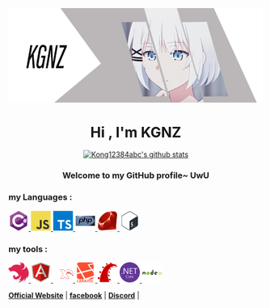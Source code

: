 <p align="center">
  <a href="https://github.com/Kong12384abc"><img src="siesta.jpg" alt="kgnz Banner" /></a>
</p>
<h1 align="center">Hi , I'm KGNZ</h1>
<p align="center">
  <a href="https://github.com/Kong12384abc"><img
      src="https://github-readme-stats.vercel.app/api?username=Kong12384abc&hide_border=true&show_icons=true"
      alt="Kong12384abc's github stats" /></a>
</p>
<h3 align="center">Welcome to my GitHub profile~ UwU</h3>
<h3 align="left">my Languages :</h3>
<p align="center"></p>
<p align="left">
  <a href="https://www.w3schools.com/cs/" target="_blank" rel="noreferrer">
    <img src="https://raw.githubusercontent.com/devicons/devicon/master/icons/csharp/csharp-original.svg" alt="csharp"
      width="40" height="40" />
  </a>
  <a href="https://developer.mozilla.org/en-US/docs/Web/JavaScript" target="_blank" rel="noreferrer">
    <img src="https://raw.githubusercontent.com/devicons/devicon/master/icons/javascript/javascript-original.svg"
      alt="javascript" width="40" height="40" />
  </a>
  <a href="https://www.typescriptlang.org/" target="_blank" rel="noreferrer">
    <img src="https://raw.githubusercontent.com/devicons/devicon/master/icons/typescript/typescript-original.svg"
      alt="typescript" width="40" height="40" />
  </a>
  <a href="https://www.php.net" target="_blank" rel="noreferrer">
    <img src="https://raw.githubusercontent.com/devicons/devicon/master/icons/php/php-original.svg" alt="php" width="40"
      height="40" />
  </a>
  <a href="https://www.ruby-lang.org/en/" target="_blank" rel="noreferrer">
    <img src="https://raw.githubusercontent.com/devicons/devicon/master/icons/ruby/ruby-original.svg" alt="ruby"
      width="40" height="40" />
  </a>
  </a>
  <a href="" target="_blank" rel="noreferrer">
    <img src="https://raw.githubusercontent.com/devicons/devicon/master/icons/bash/bash-original.svg" alt="bash"
      width="40" height="40" />
  </a>
</p>
<h3 align="left">my tools :</h3>
<p align="left">
  <a href="https://nestjs.com/" target="_blank" rel="noreferrer">
    <img src="https://raw.githubusercontent.com/devicons/devicon/master/icons/nestjs/nestjs-plain.svg" alt="nest"
      width="40" height="40" />
  </a>
  <a href="https://angular.io/" target="_blank" rel="noreferrer">
    <img src="https://raw.githubusercontent.com/devicons/devicon/master/icons/angularjs/angularjs-original.svg"
      alt="angular" width="40" height="40" />
  </a>

  <!--start nx -->
  <a href="https://nx.dev" target="_blank" rel="noreferrer">
    <svg alt="nx" width="40" height="40" viewBox="0 0 262 163" class="mr-2">
      <polygon id="Path" fill="#ffffff"
        points="130.68 104.59 97.49 52.71 97.44 96.3 40.24 0 0 0 0 162.57 39.79 162.57 39.92 66.39 96.53 158.26">
      </polygon>
      <polygon id="Path" fill="#ffffff" points="97.5 41.79 137.24 41.79 137.33 41.33 137.33 0 97.54 0 97.49 41.33">
      </polygon>
      <path stroke="#f00" stroke-width="3"
        d="M198.66,86.86 C189.139872,86.6795216 180.538723,92.516445 177.19,101.43 C182.764789,93.0931021 193.379673,89.7432211 202.73,93.37 C207.05,95.13 212.73,97.97 217.23,96.45 C212.950306,90.4438814 206.034895,86.8725952 198.66,86.86 L198.66,86.86 Z"
        id="Path" fill="#96D8E9"></path>
      <path stroke="#f00" stroke-width="3"
        d="M243.75,106.42 C243.75,101.55 241.1,100.42 235.6,98.42 C231.52,97 226.89,95.4 223.52,91 C222.86,90.13 222.25,89.15 221.6,88.11 C220.14382,85.4164099 218.169266,83.037429 215.79,81.11 C212.58,78.75 208.37,77.6 202.91,77.6 C191.954261,77.6076705 182.084192,84.2206169 177.91,94.35 C183.186964,87.0278244 191.956716,83.0605026 200.940147,83.9314609 C209.923578,84.8024193 217.767888,90.3805017 221.54,98.58 C223.424615,101.689762 227.141337,103.174819 230.65,102.22 C236.02,101.07 235.65,106.15 243.76,107.87 L243.75,106.42 Z"
        id="Path" fill="#48C4E5"></path>
      <path stroke="#f00" stroke-width="3"
        d="M261.46,105.38 L261.46,105.27 C261.34,73.03 235.17,45.45 202.91,45.45 C183.207085,45.4363165 164.821777,55.3450614 154,71.81 L153.79,71.45 L137.23,45.45 L97.5,45.4499858 L135.25,104.57 L98.41,162.57 L137,162.57 L153.79,136.78 L170.88,162.57 L209.48,162.57 L174.48,107.49 C173.899005,106.416838 173.583536,105.220114 173.56,104 C173.557346,96.2203871 176.64661,88.7586448 182.147627,83.2576275 C187.648645,77.7566101 195.110387,74.6673462 202.89,74.67 C219.11,74.67 221.82,84.37 225.32,88.93 C232.23,97.93 246.03,93.99 246.03,105.73 L246.03,105.73 C246.071086,108.480945 247.576662,111.001004 249.979593,112.340896 C252.382524,113.680787 255.317747,113.636949 257.679593,112.225896 C260.041438,110.814842 261.471086,108.250945 261.43,105.5 L261.43,105.5 L261.43,105.38 L261.46,105.38 Z"
        id="Path" fill="#ffffff"></path>
      <path stroke="#f00" stroke-width="3"
        d="M261.5,113.68 C261.892278,116.421801 261.504116,119.218653 260.38,121.75 C258.18,126.84 254.51,125.14 254.51,125.14 C254.51,125.14 251.35,123.6 253.27,120.65 C255.4,117.36 259.61,117.74 261.5,113.68 Z"
        id="Path" fill="#022f56"></path>
    </svg>

  </a>
  <!--end nx-->

  <a href="https://laravel.com/" target="_blank" rel="noreferrer">
    <img src="https://raw.githubusercontent.com/devicons/devicon/master/icons/laravel/laravel-plain-wordmark.svg"
      alt="laravel" width="40" height="40" />
  </a>
  <a href="https://rubyonrails.org/" target="_blank" rel="noreferrer">
    <img src="https://raw.githubusercontent.com/devicons/devicon/master/icons/rails/rails-plain.svg" alt="rails"
      width="40" height="40" />
  </a>

  <a href="https://asp.net" target="_blank" rel="noreferrer">
    <img src="https://raw.githubusercontent.com/devicons/devicon/master/icons/dotnetcore/dotnetcore-original.svg"
      alt="asp.net" width="40" height="40" />
  </a>

  <a href="https://nodejs.org" target="_blank" rel="noreferrer">
    <img src="https://raw.githubusercontent.com/devicons/devicon/master/icons/nodejs/nodejs-original-wordmark.svg"
      alt="nodejs" width="40" height="40" />
  </a>
</p>
<p="center">
  <strong><a href="http://www.kgnz.xyz">Official Website</a></strong> |
  <strong><a href="https://www.facebook.com/Kong12384abc/">facebook</a></strong>
  | <strong><a href="https://www.dsc.bio/Kong12384abc">Discord</a></strong> |
  </p>
